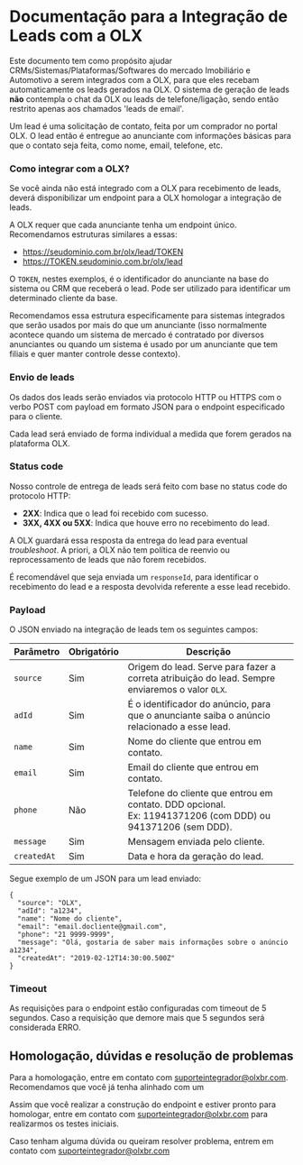 # Documentação para a Integração de Leads com a OLX

Este documento tem como propósito ajudar CRMs/Sistemas/Plataformas/Softwares do mercado Imobiliário e Automotivo a serem integrados com a OLX, para que eles recebam automaticamente os leads gerados na OLX. O sistema de geração de leads **não** contempla o chat da OLX ou leads de telefone/ligação, sendo então restrito apenas aos chamados 'leads de email'.

Um lead é uma solicitação de contato, feita por um comprador no portal OLX. O lead então é entregue ao anunciante com informações básicas para que o contato seja feita, como nome, email, telefone, etc.

### Como integrar com a OLX?

Se você ainda não está integrado com a OLX para recebimento de leads, deverá disponibilizar um endpoint para a OLX homologar a integração de leads.

A OLX requer que cada anunciante tenha um endpoint único. Recomendamos estruturas similares a essas:

* https://seudominio.com.br/olx/lead/TOKEN
* https://TOKEN.seudominio.com.br/olx/lead

O `TOKEN`, nestes exemplos, é o identificador do anunciante na base do sistema ou CRM que receberá o lead. Pode ser utilizado para identificar um determinado cliente da base.

Recomendamos essa estrutura especificamente para sistemas integrados que serão usados por mais do que um anunciante (isso normalmente acontece quando um sistema de mercado é contratado por diversos anunciantes ou quando um sistema é usado por um anunciante que tem filiais e quer manter controle desse contexto).

### Envio de leads

Os dados dos leads serão enviados via protocolo HTTP ou HTTPS com o verbo POST com payload em formato JSON para o endpoint especificado para o cliente.

Cada lead será enviado de forma individual a medida que forem gerados na plataforma OLX.
  
### Status code

Nosso controle de entrega de leads será feito com base no status code do protocolo HTTP: 
* **2XX**: Indica que o lead foi recebido com sucesso.
* **3XX, 4XX ou 5XX**: Indica que houve erro no recebimento do lead.

A OLX guardará essa resposta da entrega do lead para eventual *troubleshoot*. A priori, a OLX não tem política de reenvio ou reprocessamento de leads que não forem recebidos.

É recomendável que seja enviada um `responseId`, para identificar o recebimento do lead e a resposta devolvida referente a esse lead recebido.


### Payload

O JSON enviado na integração de leads tem os seguintes campos:

| Parâmetro | Obrigatório | Descrição |
|-------------|-------------|---------------------------------------------------------------------------------------------------------------|
| `source` | Sim | Origem do lead. Serve para fazer a correta atribuição do lead. Sempre enviaremos o valor `OLX`. |
| `adId` | Sim | É o identificador do anúncio, para que o anunciante saiba o anúncio relacionado a esse lead. |
| `name` | Sim | Nome do cliente que entrou em contato. |
| `email` | Sim | Email do cliente que entrou em contato. |
| `phone` | Não | Telefone do cliente que entrou em contato. DDD opcional.<br>Ex: 11941371206 (com DDD) ou 941371206 (sem DDD). |
| `message` | Sim | Mensagem enviada pelo cliente. |
| `createdAt` | Sim | Data e hora da geração do lead. |

Segue exemplo de um JSON para um lead enviado:
```
{
  "source": "OLX",
  "adId": "a1234",
  "name": "Nome do cliente",
  "email": "email.docliente@gmail.com",
  "phone": "21 9999-9999",
  "message": "Olá, gostaria de saber mais informações sobre o anúncio a1234", 
  "createdAt": "2019-02-12T14:30:00.500Z"
}
```

### Timeout
As requisições para o endpoint estão configuradas com timeout de 5 segundos. Caso a requisição que demore mais que 5 segundos será considerada ERRO.


## Homologação, dúvidas e resolução de problemas

Para a homologação, entre em contato com suporteintegrador@olxbr.com. Recomendamos que você já tenha alinhado com um 

Assim que você realizar a construção do endpoint e estiver pronto para homologar, entre em contato com suporteintegrador@olxbr.com para realizarmos os testes iniciais.

Caso tenham alguma dúvida ou queiram resolver problema, entrem em contato com suporteintegrador@olxbr.com
